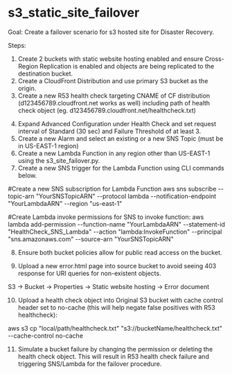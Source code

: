 # s3_static_site_failover

Goal: Create a failover scenario for s3 hosted site for Disaster Recovery.

Steps:

1) Create 2 buckets with static website hosting enabled and ensure Cross-Region Replication is enabled and objects are being replicated to the destination bucket.
2) Create a CloudFront Distribution and use primary S3 bucket as the origin.
3) Create a new R53 health check targeting CNAME of CF distribution (d123456789.cloudfront.net works as well) including path of health check object (eg. d123456789.cloudfront.net/healthcheck.txt)
4. Expand Advanced Configuration under Health Check and set request interval of Standard (30 sec) and Failure Threshold of at least 3.
5. Create a new Alarm and select an existing or a new SNS Topic (must be in US-EAST-1 region)
6. Create a new Lambda Function in any region other than US-EAST-1 using the s3_site_failover.py.
7. Create a new SNS trigger for the Lambda Function using CLI commands below.

#Create a new SNS subscription for Lambda Function
aws sns subscribe --topic-arn "YourSNSTopicARN" --protocol lambda --notification-endpoint "YourLambdaARN" --region "us-east-1"

#Create Lambda invoke permissions for SNS to invoke function:
aws lambda add-permission --function-name "YourLambdaARN" --statement-id "HealthCheck_SNS_Lambda" --action "lambda:InvokeFunction" --principal "sns.amazonaws.com" --source-arn "YourSNSTopicARN" 

8. Ensure both bucket policies allow for public read access on the bucket. 

9. Upload a new error.html page into source bucket to avoid seeing 403 response for URI queries for non-existent objects.

S3 -> Bucket -> Properties -> Static website hosting -> Error document

10. Upload a health check object into Original S3 bucket with cache control header set to no-cache (this will help negate false positives with R53 healthcheck):

aws s3 cp "local/path/healthcheck.txt" "s3://bucketName/healthcheck.txt" --cache-control no-cache

11.  Simulate a bucket failure by changing the permission or deleting the health check object. This will result in R53 health check failure and triggering SNS/Lambda for the failover procedure.

